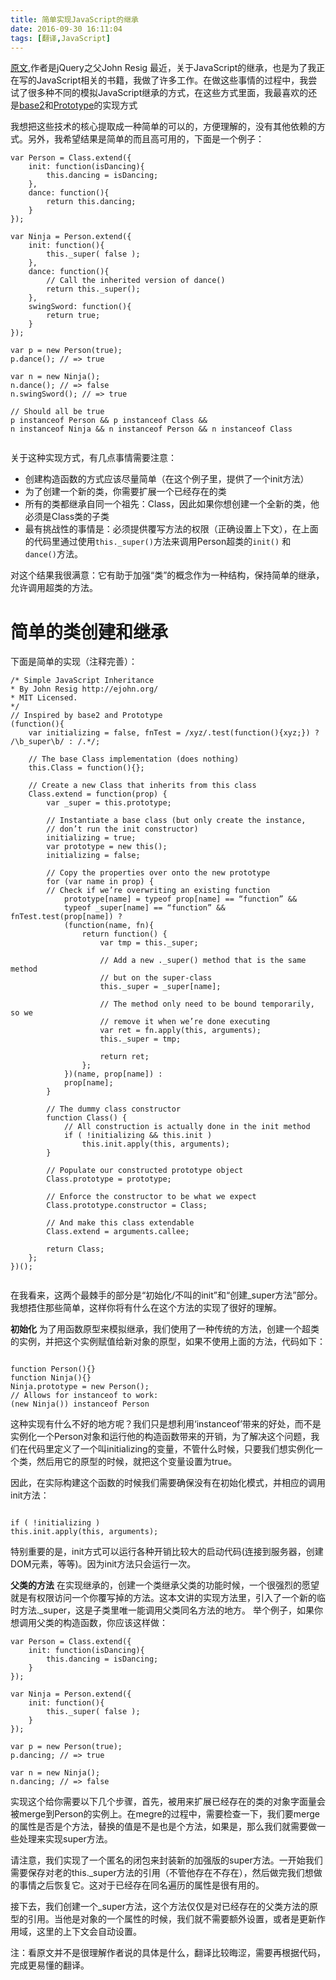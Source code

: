 ```yaml
---
title: 简单实现JavaScript的继承
date: 2016-09-30 16:11:04
tags: [翻译,JavaScript]
---
```

[原文](http://ejohn.org/blog/simple-javascript-inheritance/),作者是jQuery之父John Resig
最近，关于JavaScript的继承，也是为了我正在写的JavaScript相关的书籍，我做了许多工作。在做这些事情的过程中，我尝试了很多种不同的模拟JavaScript继承的方式，在这些方式里面，我最喜欢的还是[base2](https://code.google.com/archive/p/base2/)和[Prototype](http://prototypejs.org/)的实现方式

我想把这些技术的核心提取成一种简单的可以的，方便理解的，没有其他依赖的方式。另外，我希望结果是简单的而且高可用的，下面是一个例子：

<!--more-->

```
var Person = Class.extend({
	init: function(isDancing){
		this.dancing = isDancing;
	},
	dance: function(){
		return this.dancing;
	}
});

var Ninja = Person.extend({
	init: function(){
		this._super( false );
	},
	dance: function(){
		// Call the inherited version of dance()
		return this._super();
	},
	swingSword: function(){
		return true;
	}
});

var p = new Person(true);
p.dance(); // => true

var n = new Ninja();
n.dance(); // => false
n.swingSword(); // => true

// Should all be true
p instanceof Person && p instanceof Class &&
n instanceof Ninja && n instanceof Person && n instanceof Class


```

关于这种实现方式，有几点事情需要注意：

* 创建构造函数的方式应该尽量简单（在这个例子里，提供了一个init方法）
* 为了创建一个新的类，你需要扩展一个已经存在的类
* 所有的类都继承自同一个祖先：Class，因此如果你想创建一个全新的类，他必须是Class类的子类
* 最有挑战性的事情是：必须提供覆写方法的权限（正确设置上下文），在上面的代码里通过使用`this._super()`方法来调用Person超类的`init()` 和` dance()`方法。

对这个结果我很满意：它有助于加强“类”的概念作为一种结构，保持简单的继承，允许调用超类的方法。

# 简单的类创建和继承
下面是简单的实现（注释完善）：
```
/* Simple JavaScript Inheritance
* By John Resig http://ejohn.org/
* MIT Licensed.
*/
// Inspired by base2 and Prototype
(function(){
	var initializing = false, fnTest = /xyz/.test(function(){xyz;}) ? /\b_super\b/ : /.*/;

	// The base Class implementation (does nothing)
	this.Class = function(){};

	// Create a new Class that inherits from this class
	Class.extend = function(prop) {
		var _super = this.prototype;

		// Instantiate a base class (but only create the instance,
		// don’t run the init constructor)
		initializing = true;
		var prototype = new this();
		initializing = false;

		// Copy the properties over onto the new prototype
		for (var name in prop) {
		// Check if we’re overwriting an existing function
			prototype[name] = typeof prop[name] == “function” &&
			typeof _super[name] == “function” && fnTest.test(prop[name]) ?
			(function(name, fn){
				return function() {
					var tmp = this._super;

					// Add a new ._super() method that is the same method
					// but on the super-class
					this._super = _super[name];

					// The method only need to be bound temporarily, so we
					// remove it when we’re done executing
					var ret = fn.apply(this, arguments);
					this._super = tmp;

					return ret;
				};
			})(name, prop[name]) :
			prop[name];
		}

		// The dummy class constructor
		function Class() {
			// All construction is actually done in the init method
			if ( !initializing && this.init )
				this.init.apply(this, arguments);
		}

		// Populate our constructed prototype object
		Class.prototype = prototype;

		// Enforce the constructor to be what we expect
		Class.prototype.constructor = Class;

		// And make this class extendable
		Class.extend = arguments.callee;

		return Class;
	};
})();


```

在我看来，这两个最棘手的部分是“初始化/不叫的init”和“创建_super方法”部分。我想捂住那些简单，这样你将有什么在这个方法的实现了很好的理解。

<b>初始化</b>
为了用函数原型来模拟继承，我们使用了一种传统的方法，创建一个超类的实例，并把这个实例赋值给新对象的原型，如果不使用上面的方法，代码如下：
```

function Person(){}
function Ninja(){}
Ninja.prototype = new Person();
// Allows for instanceof to work:
(new Ninja()) instanceof Person

```

这种实现有什么不好的地方呢？我们只是想利用‘instanceof’带来的好处，而不是实例化一个Person对象和运行他的构造函数带来的开销，为了解决这个问题，我们在代码里定义了一个叫initializing的变量，不管什么时候，只要我们想实例化一个类，然后用它的原型的时候，就把这个变量设置为true。

因此，在实际构建这个函数的时候我们需要确保没有在初始化模式，并相应的调用init方法：

```

if ( !initializing )
this.init.apply(this, arguments);

```

特别重要的是，init方式可以运行各种开销比较大的启动代码(连接到服务器，创建DOM元素，等等)。因为init方法只会运行一次。

<b>父类的方法</b>
在实现继承的，创建一个类继承父类的功能时候，一个很强烈的愿望就是有权限访问一个你覆写掉的方法。这本文讲的实现方法里，引入了一个新的临时方法._super，这是子类里唯一能调用父类同名方法的地方。
举个例子，如果你想调用父类的构造函数，你应该这样做：

```
var Person = Class.extend({
	init: function(isDancing){
		this.dancing = isDancing;
	}
});

var Ninja = Person.extend({
	init: function(){
		this._super( false );
	}
});

var p = new Person(true);
p.dancing; // => true

var n = new Ninja();
n.dancing; // => false

```

实现这个给你需要以下几个步骤，首先，被用来扩展已经存在的类的对象字面量会被merge到Person的实例上。在megre的过程中，需要检查一下，我们要merge的属性是否是个方法，替换的值是不是也是个方法，如果是，那么我们就需要做一些处理来实现super方法。

请注意，我们实现了一个匿名的闭包来封装新的加强版的super方法。一开始我们需要保存对老的this._super方法的引用（不管他存在不存在），然后做完我们想做的事情之后恢复它。这对于已经存在同名遍历的属性是很有用的。

接下去，我们创建一个_super方法，这个方法仅仅是对已经存在的父类方法的原型的引用。当他是对象的一个属性的时候，我们就不需要额外设置，或者是更新作用域，这里的上下文会自动设置。


注：看原文并不是很理解作者说的具体是什么，翻译比较晦涩，需要再根据代码，完成更易懂的翻译。